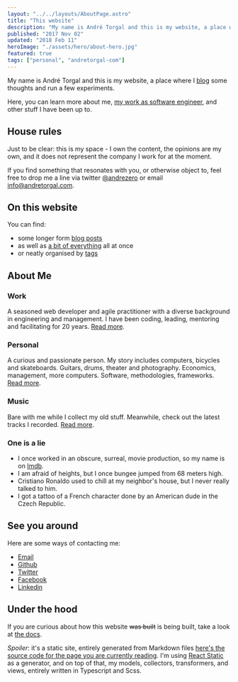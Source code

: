 ```yaml
---
layout: "../../layouts/AboutPage.astro"
title: "This website"
description: "My name is André Torgal and this is my website, a place where I blog some thoughts and run a few experiments. Here, you can learn more about me, my work as software engineer and other stuff I have been up to."
published: "2017 Nov 02"
updated: "2018 Feb 11"
heroImage: "./assets/hero/about-hero.jpg"
featured: true
tags: ["personal", "andretorgal-com"]
---
```


<abstract>

My name is André Torgal and this is my website, a place where I [blog](/posts) some thoughts and run a few experiments.

Here, you can learn more about me, [my work as software engineer](/about/work), and other stuff I have been up to.

</abstract>

## House rules

Just to be clear: this is my space - I own the content, the opinions are my own, and it does not represent the company I work for at the moment.

If you find something that resonates with you, or otherwise object to, feel free to drop me a line via twitter [@andrezero](https://twitter.com/andrezero) or email [info@andretorgal.com](mailto:info@andretorgal.com).

## On this website

You can find:

- some longer form [blog posts](/posts)
- as well as [a bit of everything](/feed) all at once
- or neatly organised by [tags](/tags)

## About Me

### Work

A seasoned web developer and agile practitioner with a diverse background in engineering and management. I have been coding, leading, mentoring and facilitating for 20 years. [Read more](/about/work).

### Personal

A curious and passionate person. My story includes computers, bicycles and skateboards. Guitars, drums, theater and photography. Economics, management, more computers. Software, methodologies, frameworks. [Read more](/about/story).

### Music

Bare with me while I collect my old stuff. Meanwhile, check out the latest tracks I recorded. [Read more](/about/music).

### One is a lie

- I once worked in an obscure, surreal, movie production, so my name is on [Imdb](https://imdb.com).
- I am afraid of heights, but I once bungee jumped from 68 meters high.
- Cristiano Ronaldo used to chill at my neighbor's house, but I never really talked to him.
- I got a tattoo of a French character done by an American dude in the Czech Republic.

## See you around

<div tabindex="-1" class="banner banner-contact" role="navigation" arial-label="contacts">
  <sronly>Here are some ways of contacting me:</sronly>
  <ul class="nav-extenral">
    <li><a class="email" href="mailto:info@andretorgal.com">Email</a></li>
    <li><a class="github" href="https://github.com/andrezero">Github</a></li>
    <li><a class="twitter" href="https://twitter.com/andrezero">Twitter</a></li>
    <li><a class="facebook" href="https://facebook.com/andrezero">Facebook</a></li>
    <li><a class="linkedin" href="https://linkedin.com/in/andretorgal">Linkedin</a></li>
  </ul>
</div>

## Under the hood

If you are curious about how this website ~~was built~~ is being built, take a look at [the docs](/meta).

_Spoiler_: it's a static site, entirely generated from Markdown files [here's the source code for the page you are currently reading](https://github.com/andrezero/andretorgal.site/blob/master/content/pages/about/index.md). I'm using [React Static](https://github.com/nozzle/react-static) as a generator, and on top of that, my models, collectors, transformers, and views, entirely written in Typescript and Scss.
